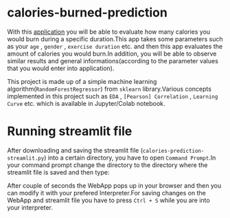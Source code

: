 # calories-burned-prediction

With this [application](https://calories-burned-prediction.herokuapp.com) you will be able to evaluate how many calories you would burn during a specific duration.This app takes some parameters such as your `age` , `gender` , `exercise duration` etc. and then this app evaluates the amount of calories you would burn.In addition, you will be able to observe similar results and general informations(according to the parameter values that you would enter into application).  

This project is made up of a simple machine learning algorithm(`RandomForestRegressor`) from `sklearn` library.Various concepts implemented in this project such as `EDA` , `[Pearson] Correlation` , `Learning Curve` etc. which is available in Jupyter/Colab notebook.

# Running streamlit file

After downloading and saving the streamlit file (`calories-prediction-streamlit.py`) into a certain directory, you have to open `Command Prompt`.In your command prompt change the directory to the directory where the streamlit file is saved and then type:



After couple of seconds the WebApp pops up in your browser and then you can modify it with your prefered Interpreter.For saving changes on the WebApp and streamlit file you have to press `Ctrl + S` while you are into your interpreter.

